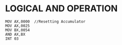 # LOGICAL AND OPERATION

    MOV AX,0000  //Resetting Accumulator
    MOV AX,0025
    MOV BX,0054
    AND AX,BX
    INT 03    
